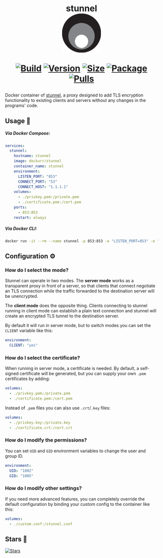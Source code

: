 <h1 align="center">stunnel<br />
<div align="center">
<a href="https://github.com/dockur/stunnel"><img src="https://raw.githubusercontent.com/dockur/stunnel/master/.github/logo.png" title="Logo" style="max-width:100%;" width="128" /></a>
</div>
<div align="center">

[![Build]][build_url]
[![Version]][tag_url]
[![Size]][tag_url]
[![Package]][pkg_url]
[![Pulls]][hub_url]

</div></h1>

Docker container of [stunnel](https://www.stunnel.org/), a proxy designed to add TLS encryption functionality to existing clients and servers without any changes in the programs' code.

## Usage  🐳

##### Via Docker Compose:

```yaml
services:
  stunnel:
    hostname: stunnel
    image: dockurr/stunnel
    container_name: stunnel
    environment:
      LISTEN_PORT: "853"
      CONNECT_PORT: "53"
      CONNECT_HOST: "1.1.1.1"
    volumes:
      - ./privkey.pem:/private.pem
      - ./certificate.pem:/cert.pem
    ports:
      - 853:853
    restart: always
```

##### Via Docker CLI:

```bash
docker run -it --rm --name stunnel -p 853:853 -e "LISTEN_PORT=853" -e "CONNECT_PORT=53" -e "CONNECT_HOST=1.1.1.1" -v "${PWD:-.}/privkey.pem:/private.pem" -v "${PWD:-.}/certificate.pem:/cert.pem" dockurr/stunnel
```

## Configuration ⚙️

### How do I select the mode?

Stunnel can operate in two modes. The __server mode__ works as a transparent proxy in front of a server, so that clients that connect negotiate an TLS connection while the traffic forwarded to the destination server will be unencrypted.

The __client mode__ does the opposite thing. Clients connecting to stunnel running in client mode can establish a plain text connection and stunnel will create an encrypted TLS tunnel to the destination server.

By default it will run in server mode, but to switch modes you can set the `CLIENT` variable like this:

```yaml
environment:
  CLIENT: "yes"
```

### How do I select the certificate?

When running in server mode, a certificate is needed. By default, a self-signed certificate will be generated, but you can supply your own `.pem` certificates by adding:

```yaml
volumes:
  - ./privkey.pem:/private.pem
  - ./certificate.pem:/cert.pem
```

Instead of `.pem` files you can also use `.crt`/`.key` files:

```yaml
volumes:
  - ./privkey.key:/private.key
  - ./certificate.crt:/cert.crt
```

### How do I modify the permissions?

You can set `UID` and `GID` environment variables to change the user and group ID.

```yaml
environment:
  UID: "1002"
  GID: "1005"
```

### How do I modify other settings?

If you need more advanced features, you can completely override the default configuration by binding your custom config to the container like this:

```yaml
volumes:
  - ./custom.conf:/stunnel.conf
```

## Stars 🌟
[![Stars](https://starchart.cc/dockur/stunnel.svg?variant=adaptive)](https://starchart.cc/dockur/stunnel)

[build_url]: https://github.com/dockur/stunnel
[hub_url]: https://hub.docker.com/r/dockurr/stunnel
[tag_url]: https://hub.docker.com/r/dockurr/stunnel/tags
[pkg_url]: https://github.com/dockur/stunnel/pkgs/container/stunnel

[Build]: https://github.com/dockur/stunnel/actions/workflows/build.yml/badge.svg
[Size]: https://img.shields.io/docker/image-size/dockurr/stunnel/latest?color=066da5&label=size
[Pulls]: https://img.shields.io/docker/pulls/dockurr/stunnel.svg?style=flat&label=pulls&logo=docker
[Version]: https://img.shields.io/docker/v/dockurr/stunnel/latest?arch=amd64&sort=semver&color=066da5
[Package]: https://img.shields.io/badge/dynamic/json?url=https%3A%2F%2Fipitio.github.io%2Fbackage%2Fdockur%2Fstunnel%2Fstunnel.json&query=%24.downloads&logo=github&style=flat&color=066da5&label=pulls
